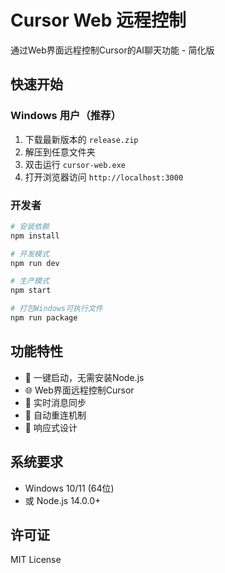 # Cursor Web 远程控制

通过Web界面远程控制Cursor的AI聊天功能 - 简化版

## 快速开始

### Windows 用户（推荐）

1. 下载最新版本的 `release.zip`
2. 解压到任意文件夹
3. 双击运行 `cursor-web.exe`
4. 打开浏览器访问 `http://localhost:3000`

### 开发者

```bash
# 安装依赖
npm install

# 开发模式
npm run dev

# 生产模式
npm start

# 打包Windows可执行文件
npm run package
```

## 功能特性

- 🚀 一键启动，无需安装Node.js
- 🌐 Web界面远程控制Cursor
- 💬 实时消息同步
- 🔄 自动重连机制
- 📱 响应式设计

## 系统要求

- Windows 10/11 (64位)
- 或 Node.js 14.0.0+

## 许可证

MIT License
